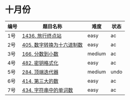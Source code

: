 # 十月份

**编号**|**题目名称**|**难度**|**状态**
--------|------------|--------|--------
1号|[1436. 旅行终点站](./第1题%201436.%20旅行终点站)|easy|ac
2号|[405. 数字转换为十六进制数](./第2题%20405.%20数字转换为十六进制数)|easy|ac
3号|[166. 分数到小数](./第3题%20166.%20分数到小数)|medium|ac
4号|[482. 密钥格式化](./第4题%20482.%20密钥格式化)|easy|ac
5号|[284. 顶端迭代器](./第5题%20284.%20顶端迭代器)|medium|undo
6号|[414. 第三大的数](./第6题%20414.%20第三大的数)|easy|ac
7号|[434. 字符串中的单词数](./第7题%20434.%20字符串中的单词数)|easy|ac
